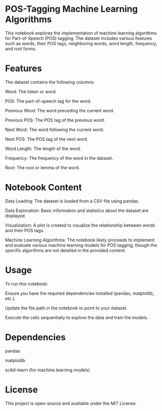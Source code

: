 # POS-Tagging Machine Learning Algorithms

This notebook explores the implementation of machine learning algorithms for Part-of-Speech (POS) tagging. The dataset includes various features such as words, their POS tags, neighboring words, word length, frequency, and root forms.

# Features
The dataset contains the following columns:

Word: The token or word.

POS: The part-of-speech tag for the word.

Previous Word: The word preceding the current word.

Previous POS: The POS tag of the previous word.

Next Word: The word following the current word.

Next POS: The POS tag of the next word.

Word Length: The length of the word.

Frequency: The frequency of the word in the dataset.

Root: The root or lemma of the word.

# Notebook Content
Data Loading: The dataset is loaded from a CSV file using pandas.

Data Exploration: Basic information and statistics about the dataset are displayed.

Visualization: A plot is created to visualize the relationship between words and their POS tags.

Machine Learning Algorithms: The notebook likely proceeds to implement and evaluate various machine learning models for POS tagging, though the specific algorithms are not detailed in the provided content.

# Usage
To run this notebook:

Ensure you have the required dependencies installed (pandas, matplotlib, etc.).

Update the file path in the notebook to point to your dataset.

Execute the cells sequentially to explore the data and train the models.

# Dependencies
pandas

matplotlib

scikit-learn (for machine learning models)

# License
This project is open-source and available under the MIT License. 

